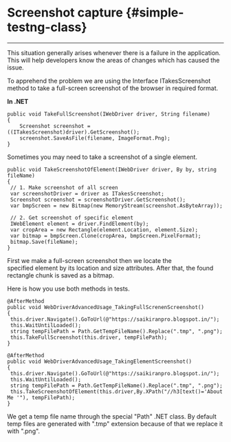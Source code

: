# Screenshot capture {#simple-testng-class}

---

This situation generally arises whenever there is a failure in the application. This will help developers know the areas of changes which has caused the issue.

To apprehend the problem we are using the Interface ITakesScreenshot method to take a full-screen screenshot of the browser in required format.

**In .NET**

```
public void TakeFullScreenshot(IWebDriver driver, String filename)
{
    Screenshot screenshot = ((ITakesScreenshot)driver).GetScreenshot();
    screenshot.SaveAsFile(filename, ImageFormat.Png);
}
```

Sometimes you may need to take a screenshot of a single element.

```
public void TakeScreenshotOfElement(IWebDriver driver, By by, string fileName)
{
 // 1. Make screenshot of all screen
 var screenshotDriver = driver as ITakesScreenshot;
 Screenshot screenshot = screenshotDriver.GetScreenshot();
 var bmpScreen = new Bitmap(new MemoryStream(screenshot.AsByteArray));
 
 // 2. Get screenshot of specific element
 IWebElement element = driver.FindElement(by);
 var cropArea = new Rectangle(element.Location, element.Size);
 var bitmap = bmpScreen.Clone(cropArea, bmpScreen.PixelFormat);
 bitmap.Save(fileName);
}
```

First we make a full-screen screenshot then we locate the specified element by its location and size attributes. After that, the found rectangle chunk is saved as a bitmap.

Here is how you use both methods in tests.

```
@AfterMethod
public void WebDriverAdvancedUsage_TakingFullScrenenScreenshot()
{
 this.driver.Navigate().GoToUrl(@"https://saikiranpro.blogspot.in/");
 this.WaitUntilLoaded();
 string tempFilePath = Path.GetTempFileName().Replace(".tmp", ".png");
 this.TakeFullScreenshot(this.driver, tempFilePath);
}

@AfterMethod
public void WebDriverAdvancedUsage_TakingElementScreenshot()
{
 this.driver.Navigate().GoToUrl(@"https://saikiranpro.blogspot.in/");
 this.WaitUntilLoaded();
 string tempFilePath = Path.GetTempFileName().Replace(".tmp", ".png");
 this.TakeScreenshotOfElement(this.driver,By.XPath("//h3[text()='About Me '"), tempFilePath);
}
```

We get a temp file name through the special "Path" .NET class. By default temp files are generated with ".tmp" extension because of that we replace it with ".png".



